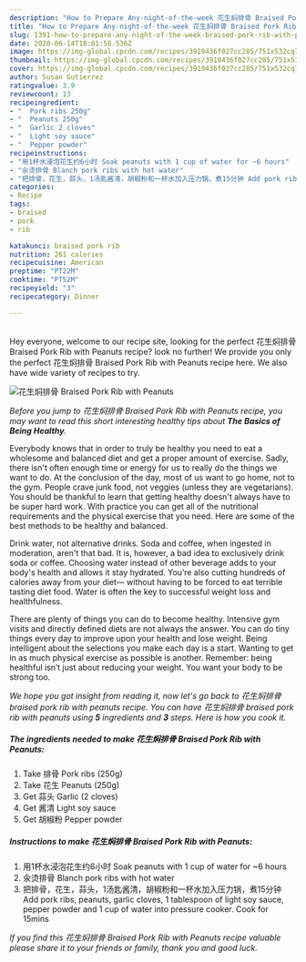 ```yaml
---
description: "How to Prepare Any-night-of-the-week 花生焖排骨 Braised Pork Rib with Peanuts"
title: "How to Prepare Any-night-of-the-week 花生焖排骨 Braised Pork Rib with Peanuts"
slug: 1391-how-to-prepare-any-night-of-the-week-braised-pork-rib-with-peanuts
date: 2020-06-14T18:01:58.536Z
image: https://img-global.cpcdn.com/recipes/3919436f027cc285/751x532cq70/花生焖排骨-braised-pork-rib-with-peanuts-recipe-main-photo.jpg
thumbnail: https://img-global.cpcdn.com/recipes/3919436f027cc285/751x532cq70/花生焖排骨-braised-pork-rib-with-peanuts-recipe-main-photo.jpg
cover: https://img-global.cpcdn.com/recipes/3919436f027cc285/751x532cq70/花生焖排骨-braised-pork-rib-with-peanuts-recipe-main-photo.jpg
author: Susan Gutierrez
ratingvalue: 3.9
reviewcount: 13
recipeingredient:
- "  Pork ribs 250g"
- "  Peanuts 250g"
- "  Garlic 2 cloves"
- "  Light soy sauce"
- "  Pepper powder"
recipeinstructions:
- "用1杯水浸泡花生约6小时 Soak peanuts with 1 cup of water for ~6 hours"
- "汆烫排骨 Blanch pork ribs with hot water"
- "把排骨，花生，蒜头，1汤匙酱清，胡椒粉和一杯水加入压力锅，煮15分钟 Add pork ribs, peanuts, garlic cloves, 1 tablespoon of light soy sauce, pepper powder and 1 cup of water into pressure cooker. Cook for 15mins"
categories:
- Recipe
tags:
- braised
- pork
- rib

katakunci: braised pork rib 
nutrition: 261 calories
recipecuisine: American
preptime: "PT22M"
cooktime: "PT52M"
recipeyield: "3"
recipecategory: Dinner

---
```

<br>
Hey everyone, welcome to our recipe site, looking for the perfect 花生焖排骨 Braised Pork Rib with Peanuts recipe? look no further! We provide you only the perfect 花生焖排骨 Braised Pork Rib with Peanuts recipe here. We also have wide variety of recipes to try.
<br>


![花生焖排骨 Braised Pork Rib with Peanuts](https://img-global.cpcdn.com/recipes/3919436f027cc285/751x532cq70/花生焖排骨-braised-pork-rib-with-peanuts-recipe-main-photo.jpg)

<i>Before you jump to 花生焖排骨 Braised Pork Rib with Peanuts recipe, you may want to read this short interesting healthy tips about <strong>The Basics of Being Healthy</strong>.</i>

Everybody knows that in order to truly be healthy you need to eat a wholesome and balanced diet and get a proper amount of exercise. Sadly, there isn't often enough time or energy for us to really do the things we want to do. At the conclusion of the day, most of us want to go home, not to the gym. People crave junk food, not veggies (unless they are vegetarians). You should be thankful to learn that getting healthy doesn't always have to be super hard work. With practice you can get all of the nutritional requirements and the physical exercise that you need. Here are some of the best methods to be healthy and balanced.

Drink water, not alternative drinks. Soda and coffee, when ingested in moderation, aren't that bad. It is, however, a bad idea to exclusively drink soda or coffee. Choosing water instead of other beverage adds to your body's health and allows it stay hydrated. You’re also cutting hundreds of calories away from your diet— without having to be forced to eat terrible tasting diet food. Water is often the key to successful weight loss and healthfulness.

There are plenty of things you can do to become healthy. Intensive gym visits and directly defined diets are not always the answer. You can do tiny things every day to improve upon your health and lose weight. Being intelligent about the selections you make each day is a start. Wanting to get in as much physical exercise as possible is another. Remember: being healthful isn’t just about reducing your weight. You want your body to be strong too. 


<i>We hope you got insight from reading it, now let's go back to 花生焖排骨 braised pork rib with peanuts recipe. You can have 花生焖排骨 braised pork rib with peanuts using <strong>5</strong> ingredients and <strong>3</strong> steps. Here is how you cook it.
</i>

##### The ingredients needed to make 花生焖排骨 Braised Pork Rib with Peanuts:

1. Take  排骨 Pork ribs (250g)
1. Take  花生 Peanuts (250g)
1. Get  蒜头 Garlic (2 cloves)
1. Get  酱清 Light soy sauce
1. Get  胡椒粉 Pepper powder


##### Instructions to make 花生焖排骨 Braised Pork Rib with Peanuts:

1. 用1杯水浸泡花生约6小时 Soak peanuts with 1 cup of water for ~6 hours
1. 汆烫排骨 Blanch pork ribs with hot water
1. 把排骨，花生，蒜头，1汤匙酱清，胡椒粉和一杯水加入压力锅，煮15分钟 Add pork ribs, peanuts, garlic cloves, 1 tablespoon of light soy sauce, pepper powder and 1 cup of water into pressure cooker. Cook for 15mins


<i>If you find this 花生焖排骨 Braised Pork Rib with Peanuts recipe valuable please share it to your friends or family, thank you and good luck.</i>
